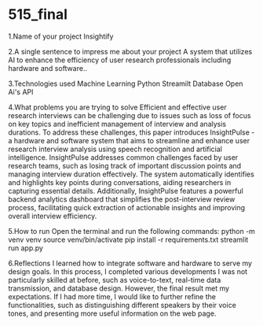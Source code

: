 # 515_final
1.Name of your project
Insightify

2.A single sentence to impress me about your project
A system that utilizes AI to enhance the efficiency of user research professionals including hardware and software..


3.Technologies used
Machine Learning
Python
Streamilt
Database
Open Ai's API


4.What problems you are trying to solve
Efficient and effective user research interviews can be challenging due to issues such as loss of focus on key topics and inefficient management of interview and analysis durations. To address these challenges, this paper introduces InsightPulse - a hardware and software system that aims to streamline and enhance user research interview analysis using speech recognition and artificial intelligence. InsightPulse addresses common challenges faced by user research teams, such as losing track of important discussion points and managing interview duration effectively. The system automatically identifies and highlights key points during conversations, aiding researchers in capturing essential details. Additionally, InsightPulse features a powerful backend analytics dashboard that simplifies the post-interview review process, facilitating quick extraction of actionable insights and improving overall interview efficiency.

5.How to run
Open the terminal and run the following commands: python -m venv venv source venv/bin/activate pip install -r requirements.txt streamlit run app.py


6.Reflections
I learned how to integrate software and hardware to serve my design goals. In this process, I completed various developments I was not particularly skilled at before, such as voice-to-text, real-time data transmission, and database design. However, the final result met my expectations. If I had more time, I would like to further refine the functionalities, such as distinguishing different speakers by their voice tones, and presenting more useful information on the web page.

